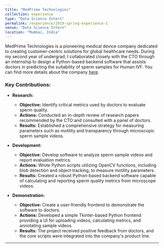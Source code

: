 ```yaml
---
title: "MedPrime Technologies"
collection: experience
type: "Data Science Intern"
permalink: /experience/2019-spring-experience-1
venue: "Data Science Intern"
location: "Mumbai, India"
---
```


MedPrime Technologies is a pioneering medical device company dedicated to creating customer-centric solutions for global healthcare needs. During my second year of undergrad, I collaborated closely with the CTO through an internship to design a Python-based backend software that assists doctors in predicting the suitability of sperm samples for Human IVF. You can find more details about the company [here](https://www.medprimetech.com/).

### Key Contributions:

* **Research:**
  - **Objective:** Identify critical metrics used by doctors to evaluate sperm quality.
  - **Actions:** Conducted an in-depth review of research papers recommended by the CTO and consulted with a panel of doctors.
  - **Results:** Established a comprehensive strategy for measuring parameters such as motility and transparency through microscopic sperm sample videos.

* **Development:**
  - **Objective:** Develop software to analyze sperm sample videos and report evaluation metrics.
  - **Actions:** Wrote Python scripts utilizing OpenCV functions, including blob detection and object tracking, to measure motility parameters.
  - **Results:** Created a robust Python-based backend software capable of calculating and reporting sperm quality metrics from microscope videos.

* **Demonstration:**
  - **Objective:** Create a user-friendly frontend to demonstrate the software to doctors.
  - **Actions:** Developed a simple Tkinter-based Python frontend providing a UI for uploading videos, calculating metrics, and annotating sample videos.
  - **Results:** The project received positive feedback from doctors, and the core scripts were integrated into the company's product line.

---

